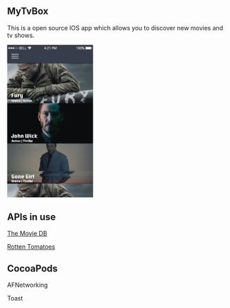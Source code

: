 MyTvBox
----------------------

This is a open source IOS app which allows you to discover new movies and tv shows. 

<img src="https://github.com/abatjarg/MyTvBox/blob/master/Screenshots/Movies.png" width="200px" />

APIs in use
----------------------
<a href="https://www.themoviedb.org/">The Movie DB</a>

<a href="http://www.rottentomatoes.com/">Rotten Tomatoes</a>

CocoaPods
----------------------
AFNetworking

Toast
